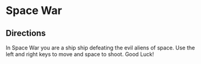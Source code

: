 # Space War

## Directions
In Space War you are a ship ship defeating the evil aliens of space. Use the left and right keys to move and space to shoot. Good Luck!
